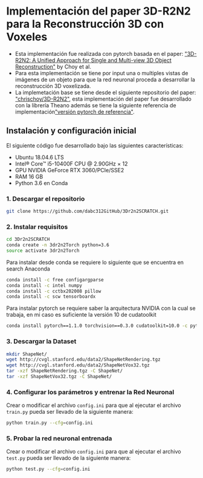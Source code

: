 # Implementación del paper 3D-R2N2 para la Reconstrucción 3D con Voxeles
- Esta implementación fue realizada con pytorch basada en el paper: ["3D-R2N2: A Unified Approach for Single and Multi-view 3D Object Reconstruction"](http://arxiv.org/abs/1604.00449) by Choy et al. 
- Para esta implementación se tiene por input una o multiples vistas de imágenes de un objeto para que la red neuronal proceda a desarrollar la reconstrucción 3D voxelizada.  
- La implemetación base se tiene desde el siguiente repositorio del paper: ["chrischoy/3D-R2N2"](http://github.com/chrischoy/3D-R2N2), esta implementación del paper fue desarrollado con la librería Theano además se tiene la siguiente referencia de implementación["versión pytorch de referencia"](https://github.com/alex-golts/Pytorch-3D-R2N2).

## Instalación y configuración inicial
El siguiente código fue desarrollado bajo las siguientes características:
- Ubuntu 18.04.6 LTS
- Intel® Core™ i5-10400F CPU @ 2.90GHz × 12 
- GPU NVIDIA GeForce RTX 3060/PCIe/SSE2
- RAM 16 GB
- Python 3.6 en Conda  

### 1. Descargar el repositorio
```bash
git clone https://github.com/dabc312GitHub/3Dr2n2SCRATCH.git
```

### 2. Instalar requisitos
```bash
cd 3Dr2n2SCRATCH
conda create -n 3dr2n2Torch python=3.6
source activate 3dr2n2Torch
```

Para instalar desde conda se requiere lo siguiente que se encuentra en search Anaconda
```bash
conda install -c free configargparse
conda install -c intel numpy
conda install -c cctbx202008 pillow
conda install -c scw tensorboardx
```

Para instalar pytorch se requiere saber la arquitectura NVIDIA con la cual se trabaja, en mi caso es suficiente la versión 10 de cudatoolkit
```bash
conda install pytorch==1.1.0 torchvision==0.3.0 cudatoolkit=10.0 -c pytorch
```

### 3. Descargar la Dataset   
```bash
mkdir ShapeNet/
wget http://cvgl.stanford.edu/data2/ShapeNetRendering.tgz
wget http://cvgl.stanford.edu/data2/ShapeNetVox32.tgz
tar -xzf ShapeNetRendering.tgz -C ShapeNet/
tar -xzf ShapeNetVox32.tgz -C ShapeNet/
```

### 4. Configurar los parámetros y entrenar la Red Neuronal
Crear o modificar el archivo `config.ini` para que al ejecutar el archivo `train.py` 
pueda ser llevado de la siguiente manera:
```bash
python train.py --cfg=config.ini
```

### 5. Probar la red neuronal entrenada
Crear o modificar el archivo `config.ini` para que al ejecutar el archivo `test.py` 
pueda ser llevado de la siguiente manera:
```bash
python test.py --cfg=config.ini
```
